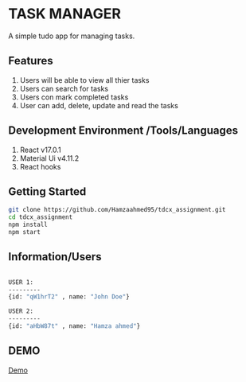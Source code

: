 # TASK MANAGER 

A simple tudo app for managing tasks.

## Features

1. Users will be able to view all thier tasks
2. Users can search for tasks
3. Users con mark completed tasks
4. User can add, delete, update and read the tasks

## Development Environment /Tools/Languages

1. React v17.0.1
2. Material Ui v4.11.2
3. React hooks

## Getting Started
```bash
git clone https://github.com/Hamzaahmed95/tdcx_assignment.git
cd tdcx_assignment
npm install 
npm start
```
## Information/Users
```bash

USER 1:
---------
{id: "qW1hrT2" , name: "John Doe"}

USER 2:
---------
{id: "aHbW87t" , name: "Hamza ahmed"}

```

## DEMO

[Demo](https://www.canva.com/design/DAEUk-Plzyc/ZksXdGWCj0zDJCKvdGcBQQ/watch)

